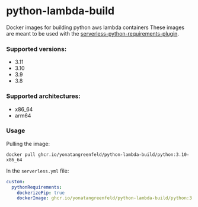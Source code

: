 # python-lambda-build
Docker images for building python aws lambda containers
These images are meant to be used with the 
[serverless-python-requirements-plugin](https://www.serverless.com/plugins/serverless-python-requirements).

### Supported versions:
- 3.11
- 3.10
- 3.9
- 3.8
### Supported architectures:
- x86_64
- arm64

### Usage
Pulling the image:
```shell
docker pull ghcr.io/yonatangreenfeld/python-lambda-build/python:3.10-x86_64
```

In the `serverless.yml` file:
```yaml
custom:
  pythonRequirements:
    dockerizePip: true
    dockerImage: ghcr.io/yonatangreenfeld/python-lambda-build/python:3.10-x86_64
```
